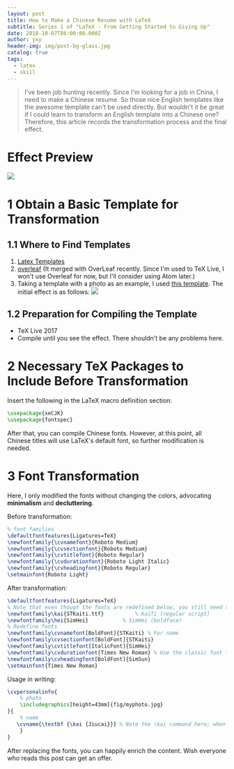 ```yaml
---
layout: post
title: How to Make a Chinese Resume with LaTeX 
subtitle: Series 1 of "LaTeX - From Getting Started to Giving Up"
date: 2018-10-07T86:00:00.000Z
author: yxy
header-img: img/post-bg-glass.jpg
catalog: true
tags:
  - latex
  - skill
---
```



> I've been job hunting recently. Since I'm looking for a job in China, I need to make a Chinese resume. So those nice English templates like the awesome template can't be used directly. But wouldn't it be great if I could learn to transform an English template into a Chinese one? Therefore, this article records the transformation process and the final effect.

# Effect Preview

![](/img/post-fig-vague.png)

# 1 Obtain a Basic Template for Transformation

## 1.1 Where to Find Templates

1. [Latex Templates](http://www.latextemplates.com/)
2. [overleaf](https://www.overleaf.com/gallery/tagged/cv) (It merged with OverLeaf recently. Since I'm used to TeX Live, I won't use Overleaf for now, but I'll consider using Atom later.)
3. Taking a template with a photo as an example, I used [this template](https://www.overleaf.com/latex/templates/1-dot-5-column-cv/rpcbqtrsgbxm). The initial effect is as follows: ![](https://429d5421843ead24b185-b347df14968347461fc7265222280b54.ssl.cf5.rackcdn.com/gallery-images/6e08cc48d800e2a5108a7d9893d959bb584f20f0.jpeg)

## 1.2 Preparation for Compiling the Template

- TeX Live 2017
- Compile until you see the effect. There shouldn't be any problems here.

# 2 Necessary TeX Packages to Include Before Transformation

Insert the following in the LaTeX macro definition section:

```latex
\usepackage{xeCJK}
\usepackage{fontspec}
```

After that, you can compile Chinese fonts. However, at this point, all Chinese titles will use LaTeX's default font, so further modification is needed.

# 3 Font Transformation

Here, I only modified the fonts without changing the colors, advocating **minimalism** and **decluttering**.

Before transformation:

```latex
% font families
\defaultfontfeatures{Ligatures=TeX}
\newfontfamily{\cvnamefont}{Roboto Medium}
\newfontfamily{\cvsectionfont}{Roboto Medium}
\newfontfamily{\cvtitlefont}{Roboto Regular}
\newfontfamily{\cvdurationfont}{Roboto Light Italic}
\newfontfamily{\cvheadingfont}{Roboto Regular}
\setmainfont{Roboto Light}
```

After transformation:

```latex
\defaultfontfeatures{Ligatures=TeX}
% Note that even though the fonts are redefined below, you still need to use custom commands when writing to apply the fonts
\newfontfamily\kai{STKaiti.ttf}          % KaiTi (regular script)
\newfontfamily\hei{SimHei}           % SimHei (boldface)
% Redefine fonts
\newfontfamily\cvnamefont[BoldFont]{STKaiti} % For name
\newfontfamily\cvsectionfont[BoldFont]{STKaiti}
\newfontfamily\cvtitlefont[ItalicFont]{SimHei}
\newfontfamily\cvdurationfont{Times New Roman} % Use the classic font for numbers
\newfontfamily\cvheadingfont[BoldFont]{SimSun}
\setmainfont{Times New Roman}
```

Usage in writing:

```latex
\cvpersonalinfo{
    % photo
    \includegraphics[height=43mm]{fig/myphoto.jpg}
}{
    % name
   \cvname{\textbf {\kai {Jiucai}}} % Note the \kai command here; when you need to use a non-system default font, you have to use a custom command
    }
}
```

After replacing the fonts, you can happily enrich the content. Wish everyone who reads this post can get an offer.